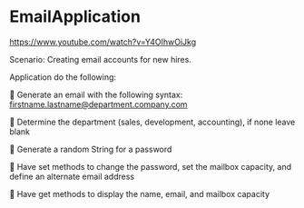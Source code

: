 # EmailApplication



https://www.youtube.com/watch?v=Y4OIhwOiJkg



Scenario: Creating email accounts for new hires.


Application do the following:


 Generate an email with the following syntax: firstname.lastname@department.company.com


 Determine the department (sales, development, accounting), if none leave blank


 Generate a random String for a password


 Have set methods to change the password, set the mailbox capacity, and define an alternate
email address


 Have get methods to display the name, email, and mailbox capacity

